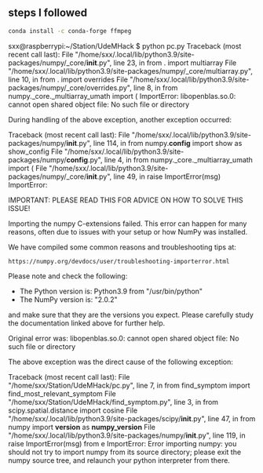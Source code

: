 ## steps I followed

```bash
conda install -c conda-forge ffmpeg
```






sxx@raspberrypi:~/Station/UdeMHack $ python pc.py 
Traceback (most recent call last):
  File "/home/sxx/.local/lib/python3.9/site-packages/numpy/_core/__init__.py", line 23, in <module>
    from . import multiarray
  File "/home/sxx/.local/lib/python3.9/site-packages/numpy/_core/multiarray.py", line 10, in <module>
    from . import overrides
  File "/home/sxx/.local/lib/python3.9/site-packages/numpy/_core/overrides.py", line 8, in <module>
    from numpy._core._multiarray_umath import (
ImportError: libopenblas.so.0: cannot open shared object file: No such file or directory

During handling of the above exception, another exception occurred:

Traceback (most recent call last):
  File "/home/sxx/.local/lib/python3.9/site-packages/numpy/__init__.py", line 114, in <module>
    from numpy.__config__ import show as show_config
  File "/home/sxx/.local/lib/python3.9/site-packages/numpy/__config__.py", line 4, in <module>
    from numpy._core._multiarray_umath import (
  File "/home/sxx/.local/lib/python3.9/site-packages/numpy/_core/__init__.py", line 49, in <module>
    raise ImportError(msg)
ImportError: 

IMPORTANT: PLEASE READ THIS FOR ADVICE ON HOW TO SOLVE THIS ISSUE!

Importing the numpy C-extensions failed. This error can happen for
many reasons, often due to issues with your setup or how NumPy was
installed.

We have compiled some common reasons and troubleshooting tips at:

    https://numpy.org/devdocs/user/troubleshooting-importerror.html

Please note and check the following:

  * The Python version is: Python3.9 from "/usr/bin/python"
  * The NumPy version is: "2.0.2"

and make sure that they are the versions you expect.
Please carefully study the documentation linked above for further help.

Original error was: libopenblas.so.0: cannot open shared object file: No such file or directory


The above exception was the direct cause of the following exception:

Traceback (most recent call last):
  File "/home/sxx/Station/UdeMHack/pc.py", line 7, in <module>
    from find_symptom import find_most_relevant_symptom
  File "/home/sxx/Station/UdeMHack/find_symptom.py", line 3, in <module>
    from scipy.spatial.distance import cosine
  File "/home/sxx/.local/lib/python3.9/site-packages/scipy/__init__.py", line 47, in <module>
    from numpy import __version__ as __numpy_version__
  File "/home/sxx/.local/lib/python3.9/site-packages/numpy/__init__.py", line 119, in <module>
    raise ImportError(msg) from e
ImportError: Error importing numpy: you should not try to import numpy from
        its source directory; please exit the numpy source tree, and relaunch
        your python interpreter from there.